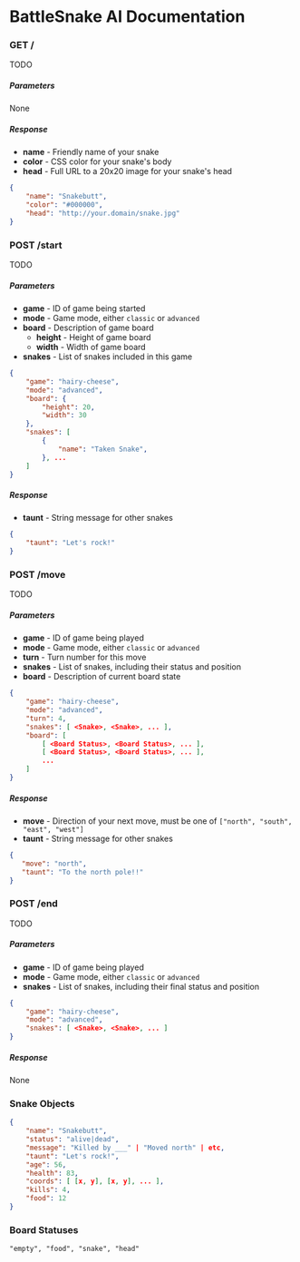 # BattleSnake AI Documentation

### GET /

TODO

##### Parameters
None

##### Response
* **name** - Friendly name of your snake
* **color** - CSS color for your snake's body
* **head** - Full URL to a 20x20 image for your snake's head

```json
{
    "name": "Snakebutt",
    "color": "#000000",
    "head": "http://your.domain/snake.jpg"
}
```


### POST /start

TODO

##### Parameters
* **game** - ID of game being started
* **mode** - Game mode, either `classic` or `advanced`
* **board** - Description of game board
  * **height** - Height of game board
  * **width** - Width of game board
* **snakes** - List of snakes included in this game

```json
{
    "game": "hairy-cheese",
    "mode": "advanced",
    "board": {
        "height": 20,
        "width": 30
    },
    "snakes": [
        {
            "name": "Taken Snake",
        }, ...
    ]
}
```

##### Response
* **taunt** - String message for other snakes

```json
{
    "taunt": "Let's rock!"
}
```


### POST /move

TODO

##### Parameters
* **game** - ID of game being played
* **mode** - Game mode, either `classic` or `advanced`
* **turn** - Turn number for this move
* **snakes** - List of snakes, including their status and position
* **board** - Description of current board state

```json
{
    "game": "hairy-cheese",
    "mode": "advanced",
    "turn": 4,
    "snakes": [ <Snake>, <Snake>, ... ],
    "board": [
        [ <Board Status>, <Board Status>, ... ],
        [ <Board Status>, <Board Status>, ... ],
        ...
    ]
}
```

##### Response
* **move** - Direction of your next move, must be one of `["north", "south", "east", "west"]`
* **taunt** - String message for other snakes

```json
{
   "move": "north",
   "taunt": "To the north pole!!"
}
```

### POST /end

TODO

##### Parameters
* **game** - ID of game being played
* **mode** - Game mode, either `classic` or `advanced`
* **snakes** - List of snakes, including their final status and position

```json
{
    "game": "hairy-cheese",
    "mode": "advanced",
    "snakes": [ <Snake>, <Snake>, ... ]
}
```

##### Response
None

### Snake Objects

```json
{
    "name": "Snakebutt",
    "status": "alive|dead",
    "message": "Killed by ___" | "Moved north" | etc,
    "taunt": "Let's rock!",
    "age": 56,
    "health": 83,
    "coords": [ [x, y], [x, y], ... ],
    "kills": 4,
    "food": 12
}
```

### Board Statuses

`"empty", "food", "snake", "head"`
